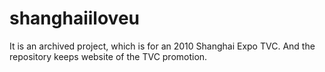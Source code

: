 shanghaiiloveu
==============

It is an archived project, which is for an 2010 Shanghai Expo TVC. And the repository keeps website of the TVC promotion.
